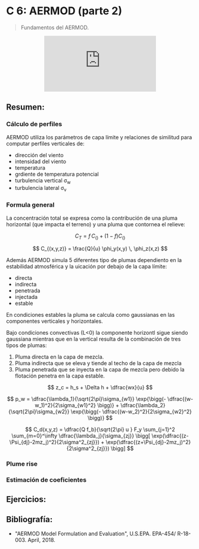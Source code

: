 # C 6: AERMOD (parte 2)

> Fundamentos del AERMOD.

<center><iframe max-width="400" aspect-ratio="0.5625" src="https://www.youtube.com/embed/MUQfKFzIOeU" frameborder="0" allow="accelerometer; autoplay; encrypted-media; gyroscope; picture-in-picture" 
allowfullscreen>
</iframe></center>


## Resumen:



### Cálculo de perfiles

AERMOD utiliza los parámetros de capa límite y relaciones de similitud para computar perfiles verticales de:
- dirección del viento
- intensidad del viento
- temperatura
- grdiente de temperatura potencial
- turbulencia vertical &sigma;<sub>w</sub>
- turbulencia lateral  &sigma;<sub>v</sub>


### Formula general

La concentración total se expresa como la contribución de una pluma horizontal (que impacta el terreno) y una pluma que contornea el relieve:
 
$$
C_T = f \, C_{()} + (1-f) C_{()}
$$



$$
 C_{(x,y,z)} = \frac{Q}{u} \phi_y(x,y) \, \phi_z(x,z)
$$



Además AERMOD simula 5 diferentes tipo de plumas dependiento en la estabilidad atmosférica y la uicación por debajo de la capa límite:
- directa
- indirecta
- penetrada
- injectada
- estable

En condiciones estables la pluma se calcula como gaussianas en las componentes verticales y horizontales.

Bajo condiciones convectivas (L<0) la componente horizontl sigue siendo gaussiana mientras que en la vertical resulta de la combinación de tres tipos de plumas:
1. Pluma directa en la capa de mezcla.
2. Pluma indirecta que se eleva y tiende al techo de la capa de mezcla
3. Pluma penetrada que se inyecta en la capa de mezcla pero debido la flotación penetra en la capa estable.



$$
z_c = h_s + \Delta h + \dfrac{wx}{u}
$$


$$
p_w = \dfrac{\lambda_1}{\sqrt{2\pi}\sigma_{w1}} \exp{\bigg(- \dfrac{(w-w_1)^2}{2\sigma_{w1}^2} \bigg)} +  \dfrac{\lambda_2}{\sqrt{2\pi}\sigma_{w2}} \exp{\bigg(- \dfrac{(w-w_2)^2}{2\sigma_{w2}^2} \bigg)}
$$




$$
C_d(x,y,z) = \dfrac{Q f_b}{\sqrt{2\pi} u }  F_y \sum_{j=1}^2 \sum_{m=0}^\infty \dfrac{\lambda_j}{\sigma_{zj}}	\bigg[ \exp(\dfrac{(z-\Psi_{dj}-2mz_j)^2}{2\sigma^2_{zj}}) + \exp(\dfrac{(z+\Psi_{dj}-2mz_j)^2}{2\sigma^2_{zj}})  \bigg]
$$


### Plume rise



### Estimación de coeficientes
















## Ejercicios:


## Bibliografía:
- "AERMOD Model Formulation and Evaluation", U.S.EPA. EPA-454/ R-18-003. April, 2018.

